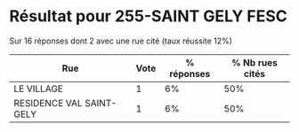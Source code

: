 # Résultat pour 255-SAINT GELY FESC

Sur 16 réponses dont 2 avec une rue cité (taux réussite 12%)

| Rue | Vote | % réponses | % Nb rues cités|
|-----|------|------------|----------------|
| LE VILLAGE | 1 | 6% | 50%|
| RESIDENCE VAL SAINT-GELY | 1 | 6% | 50%|

